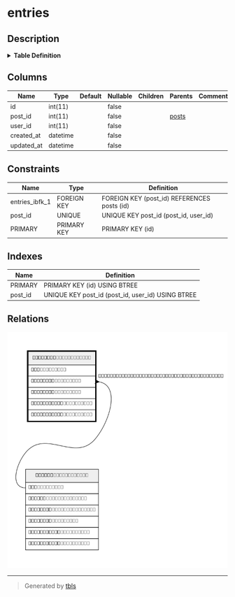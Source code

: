 # entries

## Description

<details>
<summary><strong>Table Definition</strong></summary>

```sql
CREATE TABLE `entries` (
  `id` int(11) NOT NULL AUTO_INCREMENT,
  `post_id` int(11) NOT NULL,
  `user_id` int(11) NOT NULL,
  `created_at` datetime NOT NULL,
  `updated_at` datetime NOT NULL,
  PRIMARY KEY (`id`),
  UNIQUE KEY `post_id` (`post_id`,`user_id`),
  CONSTRAINT `entries_ibfk_1` FOREIGN KEY (`post_id`) REFERENCES `posts` (`id`) ON DELETE CASCADE
) ENGINE=InnoDB AUTO_INCREMENT=16 DEFAULT CHARSET=utf8mb4 COLLATE=utf8mb4_ja_0900_as_cs
```

</details>

## Columns

| Name | Type | Default | Nullable | Children | Parents | Comment |
| ---- | ---- | ------- | -------- | -------- | ------- | ------- |
| id | int(11) |  | false |  |  |  |
| post_id | int(11) |  | false |  | [posts](posts.md) |  |
| user_id | int(11) |  | false |  |  |  |
| created_at | datetime |  | false |  |  |  |
| updated_at | datetime |  | false |  |  |  |

## Constraints

| Name | Type | Definition |
| ---- | ---- | ---------- |
| entries_ibfk_1 | FOREIGN KEY | FOREIGN KEY (post_id) REFERENCES posts (id) |
| post_id | UNIQUE | UNIQUE KEY post_id (post_id, user_id) |
| PRIMARY | PRIMARY KEY | PRIMARY KEY (id) |

## Indexes

| Name | Definition |
| ---- | ---------- |
| PRIMARY | PRIMARY KEY (id) USING BTREE |
| post_id | UNIQUE KEY post_id (post_id, user_id) USING BTREE |

## Relations

![er](entries.png)

---

> Generated by [tbls](https://github.com/k1LoW/tbls)
